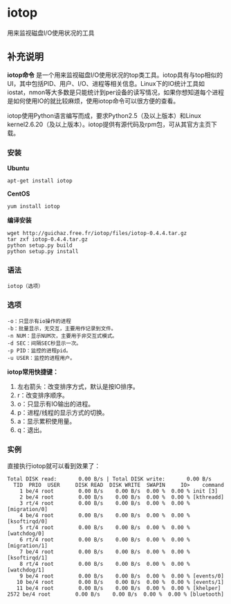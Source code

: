iotop
===

用来监视磁盘I/O使用状况的工具

## 补充说明

**iotop命令** 是一个用来监视磁盘I/O使用状况的top类工具。iotop具有与top相似的UI，其中包括PID、用户、I/O、进程等相关信息。Linux下的IO统计工具如iostat，nmon等大多数是只能统计到per设备的读写情况，如果你想知道每个进程是如何使用IO的就比较麻烦，使用iotop命令可以很方便的查看。

iotop使用Python语言编写而成，要求Python2.5（及以上版本）和Linux kernel2.6.20（及以上版本）。iotop提供有源代码及rpm包，可从其官方主页下载。

### 安装  

 **Ubuntu** 

```shell
apt-get install iotop
```

 **CentOS** 

```shell
yum install iotop
```

 **编译安装** 

```shell
wget http://guichaz.free.fr/iotop/files/iotop-0.4.4.tar.gz    
tar zxf iotop-0.4.4.tar.gz    
python setup.py build    
python setup.py install
```

### 语法  

```shell
iotop（选项）
```

### 选项  

```shell
-o：只显示有io操作的进程
-b：批量显示，无交互，主要用作记录到文件。
-n NUM：显示NUM次，主要用于非交互式模式。
-d SEC：间隔SEC秒显示一次。
-p PID：监控的进程pid。
-u USER：监控的进程用户。
```

 **iotop常用快捷键：** 

1.  左右箭头：改变排序方式，默认是按IO排序。
2.  r：改变排序顺序。
3.  o：只显示有IO输出的进程。
4.  p：进程/线程的显示方式的切换。
5.  a：显示累积使用量。
6.  q：退出。

### 实例  

直接执行iotop就可以看到效果了：

```shell
Total DISK read:       0.00 B/s | Total DISK write:       0.00 B/s
  TID  PRIO  USER     DISK READ  DISK WRITE  SWAPIN     IO>    command
    1 be/4 root        0.00 B/s    0.00 B/s  0.00 %  0.00 % init [3]
    2 be/4 root        0.00 B/s    0.00 B/s  0.00 %  0.00 % [kthreadd]
    3 rt/4 root        0.00 B/s    0.00 B/s  0.00 %  0.00 % [migration/0]
    4 be/4 root        0.00 B/s    0.00 B/s  0.00 %  0.00 % [ksoftirqd/0]
    5 rt/4 root        0.00 B/s    0.00 B/s  0.00 %  0.00 % [watchdog/0]
    6 rt/4 root        0.00 B/s    0.00 B/s  0.00 %  0.00 % [migration/1]
    7 be/4 root        0.00 B/s    0.00 B/s  0.00 %  0.00 % [ksoftirqd/1]
    8 rt/4 root        0.00 B/s    0.00 B/s  0.00 %  0.00 % [watchdog/1]
    9 be/4 root        0.00 B/s    0.00 B/s  0.00 %  0.00 % [events/0]
   10 be/4 root        0.00 B/s    0.00 B/s  0.00 %  0.00 % [events/1]
   11 be/4 root        0.00 B/s    0.00 B/s  0.00 %  0.00 % [khelper]
2572 be/4 root        0.00 B/s    0.00 B/s  0.00 %  0.00 % [bluetooth]
```


<!-- Linux命令行搜索引擎：https://jaywcjlove.github.io/linux-command/ -->